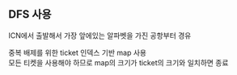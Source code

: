 ## DFS 사용  

ICN에서 출발해서 가장 앞에있는 알파벳을 가진 공항부터 경유  

중복 배제를 위한 ticket 인덱스 기반 map 사용  
모든 티켓을 사용해야 하므로 map의 크기가 ticket의 크기와 일치하면 종료  
